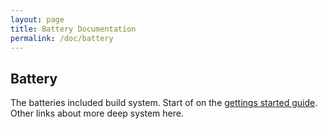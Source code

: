 ```yaml
---
layout: page
title: Battery Documentation
permalink: /doc/battery
---
```


Battery
---

The batteries included build system. Start of on the
[gettings started guide](started.html). Other links
about more deep system here.
